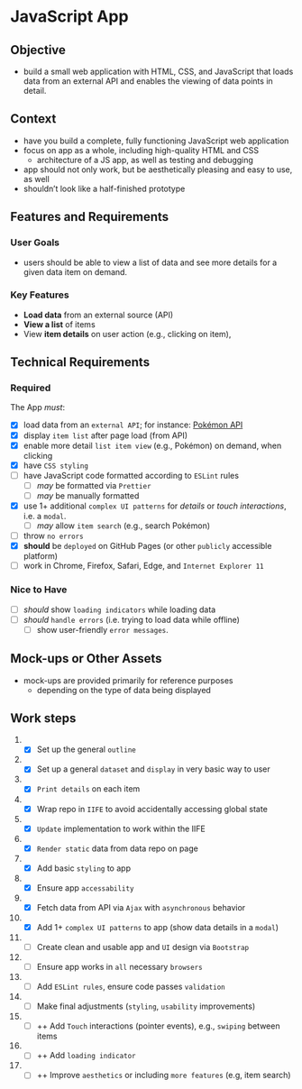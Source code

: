 
# JavaScript App
## Objective
 - build a small web application with HTML, CSS, and JavaScript that loads
data from an external API and enables the viewing of data points in detail.
## Context
 - have you build a complete, fully functioning JavaScript web application
 - focus on app as a whole, including high-quality HTML and CSS
   - architecture of a JS app, as well as testing and debugging
 - app should not only work, but be aesthetically pleasing and easy to use, as well
 - shouldn’t look like a half-finished prototype

## Features and Requirements

### User Goals
- users should be able to view a list of data and see more details for a given data item on demand.
### Key Features
  - **Load data** from an external source (API)
  - **View a list** of items
  - View **item details** on user action (e.g., clicking on item), 

## Technical Requirements
### Required
 The App *must*:
 - [x] load data from an `external API`; for instance: [Pokémon API](https://pokeapi.co/)
 - [x] display `item list` after page load (from API)
 - [x] enable more detail `list item view` (e.g., Pokémon) on demand, when clicking
 - [x] have `CSS styling`
 - [ ] have JavaScript code formatted according to `ESLint` rules
   - [ ] *may* be formatted via `Prettier`
   - [ ] *may* be manually formatted
 - [x] use 1+ additional `complex UI patterns` for _details_ or _touch interactions_, i.e. a `modal`.
   - [ ] *may* allow `item search` (e.g., search Pokémon)
 - [ ] throw `no errors`
 - [x] **should** be `deployed` on GitHub Pages (or other `publicly` accessible platform)
 - [ ] work in Chrome, Firefox, Safari, Edge, and `Internet Explorer 11`

### Nice to Have
 - [ ] *should* show `loading indicators` while loading data
 - [ ] *should* `handle errors` (i.e. trying to load data while offline)
   - [ ] show user-friendly `error messages`.

## Mock-ups or Other Assets
 - mock-ups are provided primarily for reference purposes
   - depending on the type of data being displayed

## Work steps
 1. - [x] Set up the general `outline`
 2. - [x] Set up a general `dataset` and `display` in very basic way to user
 3. - [x] `Print details` on each item
 4. - [x] Wrap repo in `IIFE` to avoid accidentally accessing global state
 5. - [x] `Update` implementation to work within the IIFE
 6. - [x] `Render static` data from data repo on page
 7. - [x] Add basic `styling` to app
 8. - [x] Ensure app `accessability`
 9. - [x] Fetch data from API via `Ajax` with `asynchronous` behavior
 10. - [x] Add 1+ `complex UI patterns` to app (show data details in a `modal`)
 11. - [ ] Create clean and usable app and `UI` design via `Bootstrap`
 12. - [ ] Ensure app works in `all` necessary `browsers`
 13. - [ ] Add `ESLint rules`, ensure code passes `validation`
 14. - [ ] Make final adjustments (`styling`, `usability` improvements)
 15. - [ ] ++ Add `Touch` interactions (pointer events), e.g., `swiping` between items
 16. - [ ] ++ Add `loading indicator`
 17. - [ ] ++ Improve `aesthetics` or including `more features` (e.g, item search)
